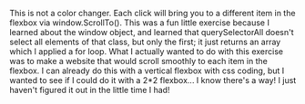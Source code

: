This is not a color changer.  Each click will bring you to a different item in the flexbox via window.ScrollTo().  This was a fun little exercise because I learned about the window object, and learned that querySelectorAll doesn't select all elements of that class, but only the first; it just returns an array which I applied a for loop.  What I actually wanted to do with this exercise was to make a website that would scroll smoothly to each item in the flexbox.  I can already do this with a vertical flexbox with css coding, but I wanted to see if I could do it with a 2*2 flexbox... I know there's a way! I just haven't figured it out in the little time I had!

